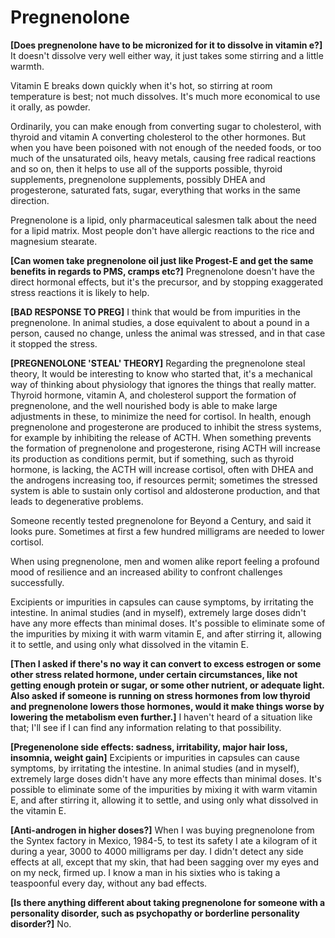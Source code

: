 # Pregnenolone

**[Does pregnenolone have to be micronized for it to dissolve in vitamin e?]**
It doesn't dissolve very well either way, it just takes some stirring and a little warmth.

Vitamin E breaks down quickly when it's hot, so stirring at room temperature is best; not much dissolves. It's much more economical to use it orally, as powder.

Ordinarily, you can make enough from converting sugar to cholesterol, with thyroid and vitamin A converting cholesterol to the other hormones. But when you have been poisoned with not enough of the needed foods, or too much of the unsaturated oils, heavy metals, causing free radical reactions and so on, then it helps to use all of the supports possible, thyroid supplements, pregnenolone supplements, possibly DHEA and progesterone, saturated fats, sugar, everything that works in the same direction.

Pregnenolone is a lipid, only pharmaceutical salesmen talk about the need for a lipid matrix. Most people don't have allergic reactions to the rice and magnesium stearate.

**[Can women take pregnenolone oil just like Progest-E and get the same benefits in regards to PMS, cramps etc?]**
Pregnenolone doesn't have the direct hormonal effects, but it's the precursor, and by stopping exaggerated stress reactions it is likely to help.

**[BAD RESPONSE TO PREG]**
I think that would be from impurities in the pregnenolone. In animal studies, a dose equivalent to about a pound in a person, caused no change, unless the animal was stressed, and in that case it stopped the stress. 

**[PREGNENOLONE 'STEAL' THEORY]**
Regarding the pregnenolone steal theory, It would be interesting to know who started that, it's a mechanical way of thinking about physiology that ignores the things that really matter. Thyroid hormone, vitamin A, and cholesterol support the formation of pregnenolone, and the well nourished body is able to make large adjustments in these, to minimize the need for cortisol. In health, enough pregnenolone and progesterone are produced to inhibit the stress systems, for example by inhibiting the release of ACTH. When something prevents the formation of pregnenolone and progesterone, rising ACTH will increase its production as conditions permit, but if something, such as thyroid hormone, is lacking, the ACTH will increase cortisol, often with DHEA and the androgens increasing too, if resources permit; sometimes the stressed system is able to sustain only cortisol and aldosterone production, and that leads to degenerative problems.

Someone recently tested pregnenolone for Beyond a Century, and said it looks pure. Sometimes at first a few hundred milligrams are needed to lower cortisol.

When using pregnenolone, men and women alike report feeling a profound mood of resilience and an increased ability to confront challenges successfully.

Excipients or impurities in capsules can cause symptoms, by irritating the intestine. In animal studies (and in myself), extremely large doses didn't have any more effects than minimal doses. It's possible to eliminate some of the impurities by mixing it with warm vitamin E, and after stirring it, allowing it to settle, and using only what dissolved in the vitamin E.

**[Then I asked if there's no way it can convert to excess estrogen or some other stress related hormone, under certain circumstances, like not getting enough protein or sugar, or some other nutrient, or adequate light. Also asked if someone is running on stress hormones from low thyroid and pregnenolone lowers those hormones, would it make things worse by lowering the metabolism even further.]**
I haven't heard of a situation like that; I'll see if I can find any information relating to that possibility.

**[Pregenenolone side effects: sadness, irritability, major hair loss, insomnia, weight gain]**
Excipients or impurities in capsules can cause symptoms, by irritating the intestine. In animal studies (and in myself), extremely large doses didn't have any more effects than minimal doses. It's possible to eliminate some of the impurities by mixing it with warm vitamin E, and after stirring it, allowing it to settle, and using only what dissolved in the vitamin E.

**[Anti-androgen in higher doses?]**
When I was buying pregnenolone from the Syntex factory in Mexico, 1984-5, to test its safety I ate a kilogram of it during a year, 3000 to 4000 milligrams per day. I didn't detect any side effects at all, except that my skin, that had been sagging over my eyes and on my neck, firmed up. I know a man in his sixties who is taking a teaspoonful every day, without any bad effects.

**[Is there anything different about taking pregnenolone for someone with a personality disorder, such as psychopathy or borderline personality disorder?]**
No.
